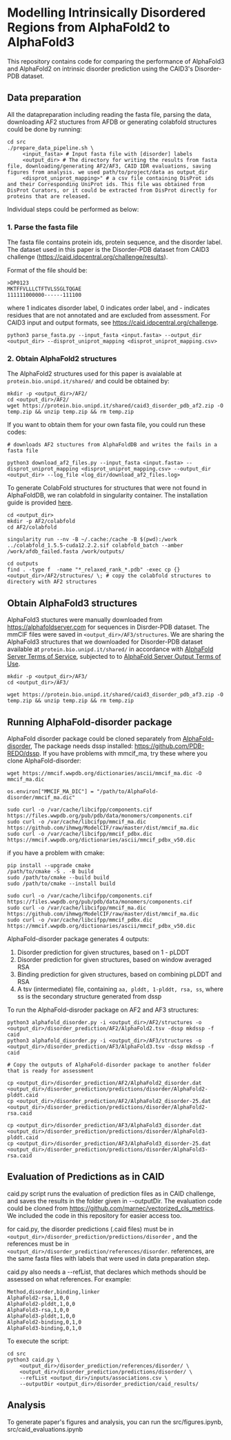 # Modelling Intrinsically Disordered Regions from AlphaFold2 to AlphaFold3

This repository contains code for comparing the performance of AlphaFold3 and AlphaFold2 on intrinsic disorder prediction using the CAID3's Disorder-PDB dataset. 

## Data preparation

All the datapreparation including reading the fasta file, parsing the data, downloading AF2 stuctures from AFDB or generating colabfold structures could be done by running: 

    cd src
    ./prepare_data_pipeline.sh \
         <input_fasta> # Input fasta file with [disorder] labels
         <output_dir> # The directory for writing the results from fasta file, downloading/generating AF2/AF3, CAID IDR evaluations, saving figures from analysis. we used path/to/project/data as output_dir
         <disprot_uniprot_mapping>" # a csv file containing DisProt ids and their Corresponding UniProt ids. This file was obtained from DisProt Curators, or it could be extracted from DisProt directly for proteins that are released.

Individual steps could be performed as below:


### 1. Parse the fasta file
The fasta file contains protein ids, protein sequence, and the disorder label. The dataset used in this paper is the Disorder-PDB dataset from CAID3 challenge (https://caid.idpcentral.org/challenge/results). 

Format of the file should be: 


    >DP0123
    MKTFFVLLLCTFTVLSSGLTQGAE
    111111000000------111100

where 1 indicates disorder label, 0 indicates order label, and - indicates residues that are not annotated and are excluded from assessment. For CAID3 input and output formats, see https://caid.idpcentral.org/challenge.  

    python3 parse_fasta.py --input_fasta <input.fasta> --output_dir <output_dir> --disprot_uniprot_mapping <disprot_uniprot_mapping.csv>

### 2. Obtain AlphaFold2 structures

The AlphaFold2 structures used for this paper is avaialable at `protein.bio.unipd.it/shared/` and could be obtained by: 

    mkdir -p <output_dir>/AF2/
    cd <output_dir>/AF2/
    wget https://protein.bio.unipd.it/shared/caid3_disorder_pdb_af2.zip -O temp.zip && unzip temp.zip && rm temp.zip


If you want to obtain them for your own fasta file, you could run these codes:  

    # downloads AF2 stuctures from AlphaFoldDB and writes the fails in a fasta file

    python3 download_af2_files.py --input_fasta <input.fasta> --disprot_uniprot_mapping <disprot_uniprot_mapping.csv> --output_dir <output_dir> --log_file <log_dir/download_af2_files.log>


To generate ColabFold structures for structures that were not found in AlphaFoldDB, we ran colabfold in singularity container. The installation guide is provided [here](https://github.com/sokrypton/ColabFold/wiki/Running-ColabFold-in-Docker). 

    cd <output_dir>
    mkdir -p AF2/colabfold
    cd AF2/colabfold

    singularity run --nv -B ~/.cache:/cache -B $(pwd):/work ../colabfold_1.5.5-cuda12.2.2.sif colabfold_batch --amber /work/afdb_failed.fasta /work/outputs/

    cd outputs
    find . -type f  -name "*_relaxed_rank_*.pdb" -exec cp {} <output_dir>/AF2/structures/ \; # copy the colabfold structures to directory with AF2 structures
    


## Obtain AlphaFold3 structures
AlphaFold3 stuctures were manually downloaded from https://alphafoldserver.com for sequences in Disrder-PDB dataset. The mmCIF files were saved in `<output_dir>/AF3/structures`. We are sharing the AlphaFold3 structures that we downloaded for Disorder-PDB dataset available at `protein.bio.unipd.it/shared/` in accordance with [AlphaFold Server Terms of Service](https://alphafoldserver.com/terms), subjected to to [AlphaFold Server Output Terms of Use](https://alphafoldserver.com/output-terms). 

    mkdir -p <output_dir>/AF3/
    cd <output_dir>/AF3/

    wget https://protein.bio.unipd.it/shared/caid3_disorder_pdb_af3.zip -O temp.zip && unzip temp.zip && rm temp.zip
    
## Running AlphaFold-disorder package

AlphaFold disorder package could be cloned separately from [AlphaFold-disorder](https://github.com/BioComputingUP/AlphaFold-disorder/tree/main), The package needs dssp installed: https://github.com/PDB-REDO/dssp. If you have problems with mmcif_ma, try these where you clone AlphaFold-disorder:

    wget https://mmcif.wwpdb.org/dictionaries/ascii/mmcif_ma.dic -O mmcif_ma.dic
    
    os.environ["MMCIF_MA_DIC"] = "/path/to/AlphaFold-disorder/mmcif_ma.dic"

    sudo curl -o /var/cache/libcifpp/components.cif https://files.wwpdb.org/pub/pdb/data/monomers/components.cif
    sudo curl -o /var/cache/libcifpp/mmcif_ma.dic https://github.com/ihmwg/ModelCIF/raw/master/dist/mmcif_ma.dic
    sudo curl -o /var/cache/libcifpp/mmcif_pdbx.dic https://mmcif.wwpdb.org/dictionaries/ascii/mmcif_pdbx_v50.dic

if you have a problem with cmake: 

    pip install --upgrade cmake
    /path/to/cmake -S . -B build
    sudo /path/to/cmake --build build
    sudo /path/to/cmake --install build

    sudo curl -o /var/cache/libcifpp/components.cif https://files.wwpdb.org/pub/pdb/data/monomers/components.cif
    sudo curl -o /var/cache/libcifpp/mmcif_ma.dic https://github.com/ihmwg/ModelCIF/raw/master/dist/mmcif_ma.dic
    sudo curl -o /var/cache/libcifpp/mmcif_pdbx.dic https://mmcif.wwpdb.org/dictionaries/ascii/mmcif_pdbx_v50.dic


AlphaFold-disorder package generates 4 outputs: 
1. Disorder prediction for given structures, based on 1 - pLDDT
2. Disorder prediction for given structures, based on window averaged RSA
3. Binding prediction for given structures, based on combining pLDDT and RSA
4. A tsv (intermediate) file, containing `aa, plddt, 1-plddt, rsa, ss`, where ss is the secondary structure generated from dssp

To run the AlphaFold-disroder package on AF2 and AF3 structures: 

    python3 alphafold_disorder.py -i <output_dir>/AF2/structures -o <output_dir>/disorder_prediction/AF2/AlphaFold2.tsv -dssp mkdssp -f caid
    python3 alphafold_disorder.py -i <output_dir>/AF3/structures -o <output_dir>/disorder_prediction/AF3/AlphaFold3.tsv -dssp mkdssp -f caid

    # Copy the outputs of AlphaFold-disorder package to another folder that is ready for assessment

    cp <output_dir>/disorder_prediction/AF2/AlphaFold2_disorder.dat <output_dir>/disorder_prediction/predictions/disorder/AlphaFold2-plddt.caid
    cp <output_dir>/disorder_prediction/AF2/AlphaFold2_disorder-25.dat <output_dir>/disorder_prediction/predictions/disorder/AlphaFold2-rsa.caid
 
    cp <output_dir>/disorder_prediction/AF3/AlphaFold3_disorder.dat <output_dir>/disorder_prediction/predictions/disorder/AlphaFold3-plddt.caid
    cp <output_dir>/disorder_prediction/AF3/AlphaFold3_disorder-25.dat <output_dir>/disorder_prediction/predictions/disorder/AlphaFold3-rsa.caid

## Evaluation of Predictions as in CAID
caid.py script runs the evaluation of prediction files as in CAID challenge, and saves the results in the folder given in --outputDir. The evaluation code could be cloned from https://github.com/marnec/vectorized_cls_metrics. We included the code in this repository for easier access too. 

for caid.py, the disorder predictions (.caid files) must be in `<output_dir>/disorder_prediction/predictions/disorder` , and the references must be in `<output_dir>/disorder_prediction/references/disorder`. references, are the same fasta files with labels that were used in data preparation step. 

caid.py also needs a --refList, that declares which methods should be assessed on what references. For example: 

    Method,disorder,binding,linker
    AlphaFold2-rsa,1,0,0
    AlphaFold2-plddt,1,0,0
    AlphaFold3-rsa,1,0,0
    AlphaFold3-plddt,1,0,0
    AlphaFold2-binding,0,1,0
    AlphaFold3-binding,0,1,0

To execute the script: 

    cd src
    python3 caid.py \
        <output_dir>/disorder_prediction/references/disorder/ \
        <output_dir>/disorder_prediction/predictions/disorder/ \
        --refList <output_dir>/inputs/associations.csv \
        --outputDir <output_dir>/disorder_prediction/caid_results/

## Analysis
To generate paper's figures and analysis, you can run the src/figures.ipynb, src/caid_evaluations.ipynb
